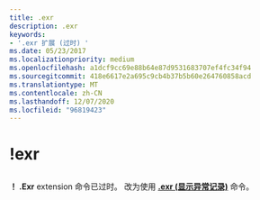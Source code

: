 ```yaml
---
title: .exr
description: .exr
keywords:
- '.exr 扩展 (过时) '
ms.date: 05/23/2017
ms.localizationpriority: medium
ms.openlocfilehash: a1dcf9cc69e88b64e87d9531683707ef4fc34f94
ms.sourcegitcommit: 418e6617e2a695c9cb4b37b5b60e264760858acd
ms.translationtype: MT
ms.contentlocale: zh-CN
ms.lasthandoff: 12/07/2020
ms.locfileid: "96819423"
---
```

# <a name="exr"></a>!exr


## <span id="ddk__exr_dbg"></span><span id="DDK__EXR_DBG"></span>


**！ .Exr** extension 命令已过时。 改为使用 [**.exr (显示异常记录)**](-exr--display-exception-record-.md) 命令。

 

 





